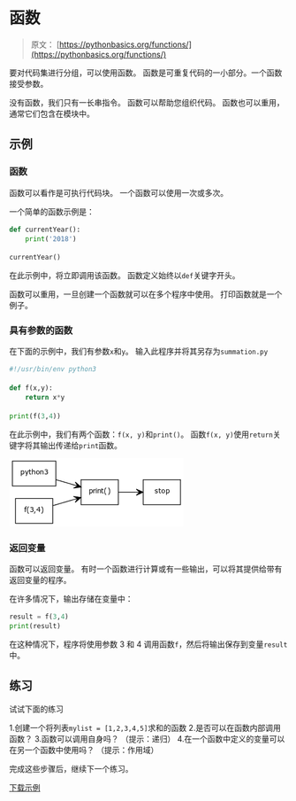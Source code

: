 # 函数

> 原文： [https://pythonbasics.org/functions/](https://pythonbasics.org/functions/)

要对代码集进行分组，可以使用函数。 函数是可重复代码的一小部分。一个函数接受参数。

没有函数，我们只有一长串指令。 函数可以帮助您组织代码。 函数也可以重用，通常它们包含在模块中。



## 示例

### 函数

函数可以看作是可执行代码块。 一个函数可以使用一次或多次。

一个简单的函数示例是：

```py
def currentYear():
    print('2018')

currentYear()

```

在此示例中，将立即调用该函数。 函数定义始终以`def`关键字开头。

函数可以重用，一旦创建一个函数就可以在多个程序中使用。 打印函数就是一个例子。

### 具有参数的函数

在下面的示例中，我们有参数`x`和`y`。 输入此程序并将其另存为`summation.py`

```py
#!/usr/bin/env python3

def f(x,y):
    return x*y

print(f(3,4))

```

在此示例中，我们有两个函数：`f(x, y)`和`print()`。 函数`f(x, y)`使用`return`关键字将其输出传递给`print`函数。

![function example](img/98fc53d81bdc36257d084ee3357e2890.jpg)

### 返回变量

函数可以返回变量。 有时一个函数进行计算或有一些输出，可以将其提供给带有返回变量的程序。

在许多情况下，输出存储在变量中：

```py
result = f(3,4)
print(result)

```

在这种情况下，程序将使用参数 3 和 4 调用函数`f`，然后将输出保存到变量`result`中。

## 练习

试试下面的练习

1.创建一个将列表`mylist = [1,2,3,4,5]`求和的函数
2.是否可以在函数内部调用函数？
3.函数可以调用自身吗？ （提示：递归）
4.在一个函数中定义的变量可以在另一个函数中使用吗？ （提示：作用域）

完成这些步骤后，继续下一个练习。

[下载示例](https://gum.co/dcsp)